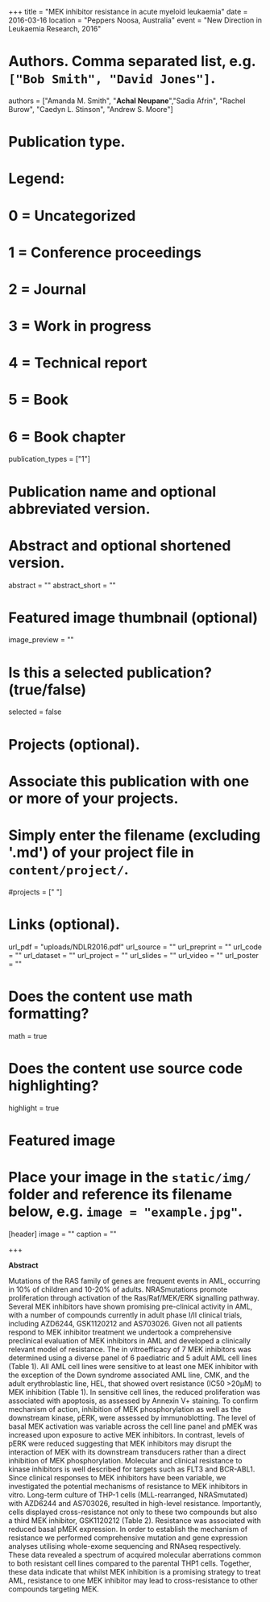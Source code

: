 +++
title = "MEK inhibitor resistance in acute myeloid leukaemia"
date = 2016-03-16
location = "Peppers Noosa, Australia"
event = "New Direction in Leukaemia Research, 2016"
# Authors. Comma separated list, e.g. `["Bob Smith", "David Jones"]`.
authors = ["Amanda M. Smith", "**Achal Neupane**","Sadia Afrin", "Rachel Burow", "Caedyn L. Stinson", "Andrew S. Moore"]

# Publication type.
# Legend:
# 0 = Uncategorized
# 1 = Conference proceedings
# 2 = Journal
# 3 = Work in progress
# 4 = Technical report
# 5 = Book
# 6 = Book chapter
publication_types = ["1"]

# Publication name and optional abbreviated version.

# Abstract and optional shortened version.
abstract = ""
abstract_short = ""
# Featured image thumbnail (optional)
image_preview = ""

# Is this a selected publication? (true/false)
selected = false

# Projects (optional).
#   Associate this publication with one or more of your projects.
#   Simply enter the filename (excluding '.md') of your project file in `content/project/`.
#projects = [" "]

# Links (optional).
url_pdf = "uploads/NDLR2016.pdf"
url_source = ""
url_preprint = ""
url_code = ""
url_dataset = ""
url_project = ""
url_slides = ""
url_video = ""
url_poster = ""

# Does the content use math formatting?
math = true

# Does the content use source code highlighting?
highlight = true

# Featured image
# Place your image in the `static/img/` folder and reference its filename below, e.g. `image = "example.jpg"`.
[header]
image = ""
caption = ""

+++





**Abstract**


Mutations of the RAS family of genes are frequent events in AML, occurring in 10% of children and 10-20% of adults.
NRASmutations promote proliferation through activation of the Ras/Raf/MEK/ERK signalling pathway. Several MEK
inhibitors have shown promising pre-clinical activity in AML, with a number of compounds currently in adult phase I/II
clinical trials, including AZD6244, GSK1120212 and AS703026. Given not all patients respond to MEK inhibitor
treatment we undertook a comprehensive preclinical evaluation of MEK inhibitors in AML and developed a clinically
relevant model of resistance.
The in vitroefficacy of 7 MEK inhibitors was determined using a diverse panel of 6 paediatric and 5 adult AML cell lines
(Table 1). All AML cell lines were sensitive to at least one MEK inhibitor with the exception of the Down syndrome
associated AML line, CMK, and the adult erythroblastic line, HEL, that showed overt resistance (IC50 >20μM) to MEK
inhibition (Table 1). In sensitive cell lines, the reduced proliferation was associated with apoptosis, as assessed by
Annexin V+ staining. To confirm mechanism of action, inhibition of MEK phosphorylation as well as the downstream
kinase, pERK, were assessed by immunoblotting. The level of basal MEK activation was variable across the cell line
panel and pMEK was increased upon exposure to active MEK inhibitors. In contrast, levels of pERK were reduced
suggesting that MEK inhibitors may disrupt the interaction of MEK with its downstream transducers rather than a direct
inhibition of MEK phosphorylation.
Molecular and clinical resistance to kinase inhibitors is well described for targets such as FLT3 and BCR-ABL1. Since
clinical responses to MEK inhibitors have been variable, we investigated the potential mechanisms of resistance to
MEK inhibitors in vitro. Long-term culture of THP-1 cells (MLL-rearranged, NRASmutated) with AZD6244 and
AS703026, resulted in high-level resistance. Importantly, cells displayed cross-resistance not only to these two
compounds but also a third MEK inhibitor, GSK1120212 (Table 2). Resistance was associated with reduced basal
pMEK expression. In order to establish the mechanism of resistance we performed comprehensive mutation and gene
expression analyses utilising whole-exome sequencing and RNAseq respectively. These data revealed a spectrum of
acquired molecular aberrations common to both resistant cell lines compared to the parental THP1 cells. Together,
these data indicate that whilst MEK inhibition is a promising strategy to treat AML, resistance to one MEK inhibitor may
lead to cross-resistance to other compounds targeting MEK.

